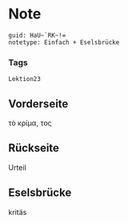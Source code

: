 # Note
```
guid: HaU~`RK~!=
notetype: Einfach + Eselsbrücke
```

### Tags
```
Lektion23
```

## Vorderseite
τὸ κρίμα, τος

## Rückseite
Urteil

## Eselsbrücke
kritäs
